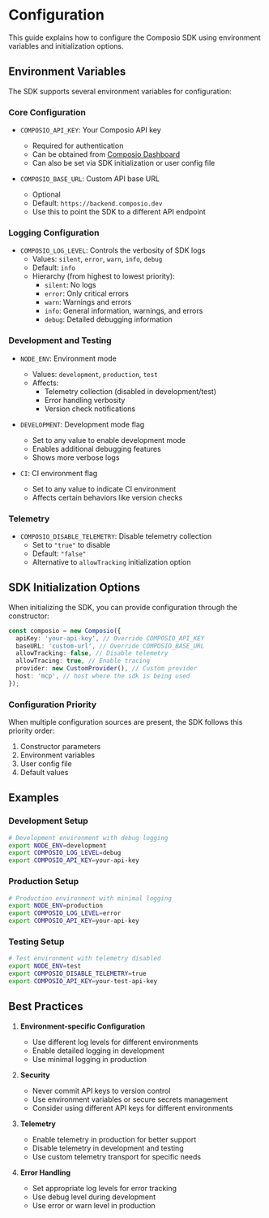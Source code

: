 # Configuration

This guide explains how to configure the Composio SDK using environment variables and initialization options.

## Environment Variables

The SDK supports several environment variables for configuration:

### Core Configuration

- `COMPOSIO_API_KEY`: Your Composio API key

  - Required for authentication
  - Can be obtained from [Composio Dashboard](https://app.composio.dev)
  - Can also be set via SDK initialization or user config file

- `COMPOSIO_BASE_URL`: Custom API base URL
  - Optional
  - Default: `https://backend.composio.dev`
  - Use this to point the SDK to a different API endpoint

### Logging Configuration

- `COMPOSIO_LOG_LEVEL`: Controls the verbosity of SDK logs
  - Values: `silent`, `error`, `warn`, `info`, `debug`
  - Default: `info`
  - Hierarchy (from highest to lowest priority):
    - `silent`: No logs
    - `error`: Only critical errors
    - `warn`: Warnings and errors
    - `info`: General information, warnings, and errors
    - `debug`: Detailed debugging information

### Development and Testing

- `NODE_ENV`: Environment mode

  - Values: `development`, `production`, `test`
  - Affects:
    - Telemetry collection (disabled in development/test)
    - Error handling verbosity
    - Version check notifications

- `DEVELOPMENT`: Development mode flag

  - Set to any value to enable development mode
  - Enables additional debugging features
  - Shows more verbose logs

- `CI`: CI environment flag
  - Set to any value to indicate CI environment
  - Affects certain behaviors like version checks

### Telemetry

- `COMPOSIO_DISABLE_TELEMETRY`: Disable telemetry collection
  - Set to `"true"` to disable
  - Default: `"false"`
  - Alternative to `allowTracking` initialization option

## SDK Initialization Options

When initializing the SDK, you can provide configuration through the constructor:

```typescript
const composio = new Composio({
  apiKey: 'your-api-key', // Override COMPOSIO_API_KEY
  baseURL: 'custom-url', // Override COMPOSIO_BASE_URL
  allowTracking: false, // Disable telemetry
  allowTracing: true, // Enable tracing
  provider: new CustomProvider(), // Custom provider
  host: 'mcp', // host where the sdk is being used
});
```

### Configuration Priority

When multiple configuration sources are present, the SDK follows this priority order:

1. Constructor parameters
2. Environment variables
3. User config file
4. Default values

## Examples

### Development Setup

```bash
# Development environment with debug logging
export NODE_ENV=development
export COMPOSIO_LOG_LEVEL=debug
export COMPOSIO_API_KEY=your-api-key
```

### Production Setup

```bash
# Production environment with minimal logging
export NODE_ENV=production
export COMPOSIO_LOG_LEVEL=error
export COMPOSIO_API_KEY=your-api-key
```

### Testing Setup

```bash
# Test environment with telemetry disabled
export NODE_ENV=test
export COMPOSIO_DISABLE_TELEMETRY=true
export COMPOSIO_API_KEY=your-test-api-key
```

## Best Practices

1. **Environment-specific Configuration**

   - Use different log levels for different environments
   - Enable detailed logging in development
   - Use minimal logging in production

2. **Security**

   - Never commit API keys to version control
   - Use environment variables or secure secrets management
   - Consider using different API keys for different environments

3. **Telemetry**

   - Enable telemetry in production for better support
   - Disable telemetry in development and testing
   - Use custom telemetry transport for specific needs

4. **Error Handling**
   - Set appropriate log levels for error tracking
   - Use debug level during development
   - Use error or warn level in production
